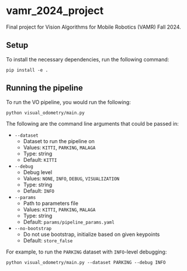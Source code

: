 # vamr_2024_project
Final project for Vision Algorithms for Mobile Robotics (VAMR) Fall 2024.

## Setup
To install the necessary dependencies, run the following command:
```
pip install -e .
```

## Running the pipeline
To run the VO pipeline, you would run the following:
```
python visual_odometry/main.py
```

The following are the command line arguments that could be passed in:
-  `--dataset`
    - Dataset to run the pipeline on
    - Values: `KITTI`, `PARKING`, `MALAGA`
    - Type: string
    - Default: `KITTI`
-  `--debug`
    - Debug level
    - Values: `NONE`, `INFO`, `DEBUG`, `VISUALIZATION`
    - Type: string
    - Default: `INFO`
-  `--params`
    - Path to parameters file
    - Values: `KITTI`, `PARKING`, `MALAGA`
    - Type: string
    - Default: `params/pipeline_params.yaml`
-  `--no-bootstrap`
    - Do not use bootstrap, initialize based on given keypoints
    - Default: `store_false`

For example, to run the `PARKING` dataset with `INFO`-level debugging:
```
python visual_odometry/main.py --dataset PARKING --debug INFO
```
